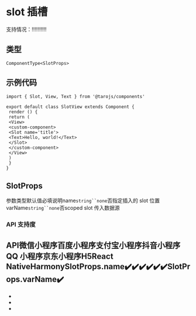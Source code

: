 # slot 插槽
支持情况：!!!!!!!!!!
## 类型[​](slot.html#类型)
```tsx
ComponentType<SlotProps>
```

## 示例代码[​](slot.html#示例代码)
```tsx
import { Slot, View, Text } from '@tarojs/components'

export default class SlotView extends Component {
 render () {
 return (
 <View>
 <custom-component>
 <Slot name='title'>
 <Text>Hello, world!</Text>
 </Slot>
 </custom-component>
 </View>
 )
 }
}
```

## SlotProps[​](slot.html#slotprops)
参数类型默认值必填说明name`string``none`否指定插入的 slot 位置varName`string``none`否scoped slot 传入数据源
### API 支持度[​](slot.html#api-支持度)
API微信小程序百度小程序支付宝小程序抖音小程序QQ 小程序京东小程序H5React NativeHarmonySlotProps.name✔️✔️✔️✔️✔️✔️SlotProps.varName✔️
- 
- 
- 

-
